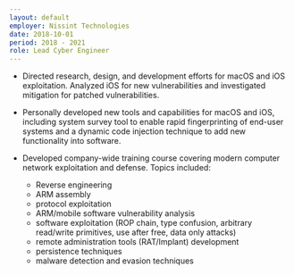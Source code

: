 ```yaml
---
layout: default
employer: Nissint Technologies
date: 2018-10-01
period: 2018 - 2021
role: Lead Cyber Engineer
---
```

- Directed research, design, and development efforts for macOS and iOS exploitation. Analyzed iOS for new vulnerabilities and investigated mitigation for patched vulnerabilities.

- Personally developed new tools and capabilities for macOS and iOS, including system survey tool to enable rapid fingerprinting of end-user systems and a dynamic code injection technique to add new functionality into software.

- Developed company-wide training course covering modern computer network exploitation and defense. Topics included:
    - Reverse engineering
    - ARM assembly
    - protocol exploitation
    - ARM/mobile software vulnerability analysis
    - software exploitation (ROP chain, type confusion, arbitrary read/write
primitives, use after free, data only attacks)
    - remote administration tools (RAT/Implant) development
    - persistence techniques
    - malware detection and evasion techniques


